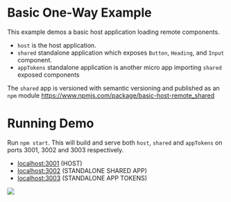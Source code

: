 # Basic One-Way Example

This example demos a basic host application loading remote components.

- `host` is the host application.
- `shared` standalone application which exposes `Button`, `Heading`, and `Input` component.
- `appTokens` standalone application is another micro app importing `shared` exposed components

The `shared` app is versioned with semantic versioning and published as an `npm` module https://www.npmjs.com/package/basic-host-remote_shared

# Running Demo

Run `npm start`. This will build and serve both `host`, `shared` and `appTokens` on ports 3001, 3002 and 3003 respectively.

- [localhost:3001](http://localhost:3001/) (HOST)
- [localhost:3002](http://localhost:3002/) (STANDALONE SHARED APP)
- [localhost:3003](http://localhost:3003/) (STANDALONE APP TOKENS)

<img src="https://ssl.google-analytics.com/collect?v=1&t=event&ec=email&ea=open&t=event&tid=UA-120967034-1&z=1589682154&cid=ae045149-9d17-0367-bbb0-11c41d92b411&dt=ModuleFederationExamples&dp=/email/BasicRemoteHost">
